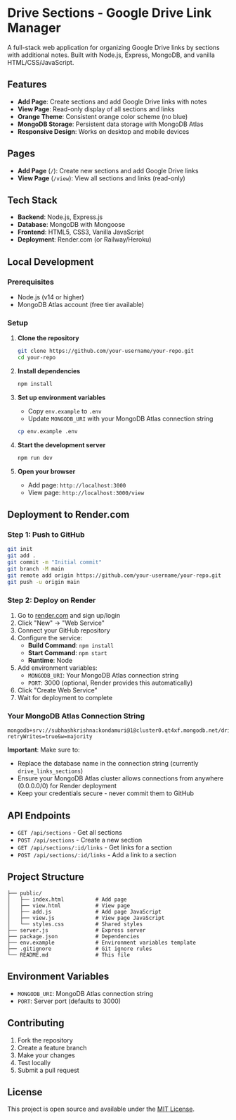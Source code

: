 # Drive Sections - Google Drive Link Manager

A full-stack web application for organizing Google Drive links by sections with additional notes. Built with Node.js, Express, MongoDB, and vanilla HTML/CSS/JavaScript.

## Features

- **Add Page**: Create sections and add Google Drive links with notes
- **View Page**: Read-only display of all sections and links
- **Orange Theme**: Consistent orange color scheme (no blue)
- **MongoDB Storage**: Persistent data storage with MongoDB Atlas
- **Responsive Design**: Works on desktop and mobile devices

## Pages

- **Add Page** (`/`): Create new sections and add Google Drive links
- **View Page** (`/view`): View all sections and links (read-only)

## Tech Stack

- **Backend**: Node.js, Express.js
- **Database**: MongoDB with Mongoose
- **Frontend**: HTML5, CSS3, Vanilla JavaScript
- **Deployment**: Render.com (or Railway/Heroku)

## Local Development

### Prerequisites

- Node.js (v14 or higher)
- MongoDB Atlas account (free tier available)

### Setup

1. **Clone the repository**
   ```bash
   git clone https://github.com/your-username/your-repo.git
   cd your-repo
   ```

2. **Install dependencies**
   ```bash
   npm install
   ```

3. **Set up environment variables**
   - Copy `env.example` to `.env`
   - Update `MONGODB_URI` with your MongoDB Atlas connection string
   ```bash
   cp env.example .env
   ```

4. **Start the development server**
   ```bash
   npm run dev
   ```

5. **Open your browser**
   - Add page: `http://localhost:3000`
   - View page: `http://localhost:3000/view`

## Deployment to Render.com

### Step 1: Push to GitHub

```bash
git init
git add .
git commit -m "Initial commit"
git branch -M main
git remote add origin https://github.com/your-username/your-repo.git
git push -u origin main
```

### Step 2: Deploy on Render

1. Go to [render.com](https://render.com) and sign up/login
2. Click "New" → "Web Service"
3. Connect your GitHub repository
4. Configure the service:
   - **Build Command**: `npm install`
   - **Start Command**: `npm start`
   - **Runtime**: Node
5. Add environment variables:
   - `MONGODB_URI`: Your MongoDB Atlas connection string
   - `PORT`: 3000 (optional, Render provides this automatically)
6. Click "Create Web Service"
7. Wait for deployment to complete

### Your MongoDB Atlas Connection String

```
mongodb+srv://subhashkrishna:kondamuri@1@cluster0.qt4xf.mongodb.net/drive_links_sections?retryWrites=true&w=majority
```

**Important**: Make sure to:
- Replace the database name in the connection string (currently `drive_links_sections`)
- Ensure your MongoDB Atlas cluster allows connections from anywhere (0.0.0.0/0) for Render deployment
- Keep your credentials secure - never commit them to GitHub

## API Endpoints

- `GET /api/sections` - Get all sections
- `POST /api/sections` - Create a new section
- `GET /api/sections/:id/links` - Get links for a section
- `POST /api/sections/:id/links` - Add a link to a section

## Project Structure

```
├── public/
│   ├── index.html          # Add page
│   ├── view.html           # View page
│   ├── add.js              # Add page JavaScript
│   ├── view.js             # View page JavaScript
│   └── styles.css          # Shared styles
├── server.js               # Express server
├── package.json            # Dependencies
├── env.example             # Environment variables template
├── .gitignore              # Git ignore rules
└── README.md               # This file
```

## Environment Variables

- `MONGODB_URI`: MongoDB Atlas connection string
- `PORT`: Server port (defaults to 3000)

## Contributing

1. Fork the repository
2. Create a feature branch
3. Make your changes
4. Test locally
5. Submit a pull request

## License

This project is open source and available under the [MIT License](LICENSE).
